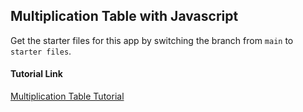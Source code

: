 ## Multiplication Table with Javascript

Get the starter files for this app by switching the branch from `main` to `starter files`.

#### Tutorial Link

[Multiplication Table Tutorial](https://www.youtube.com/channel/UCVy_Vz0FyiDs5oomr60swvA)
